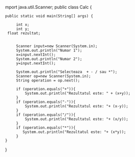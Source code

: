 mport java.util.Scanner;
public class Calc {


    public static void main(String[] args) {

         int x;
         int y;
	 float rezultat; 	
	
	
         Scanner input=new Scanner(System.in);
         System.out.println("Numar 1");
         x=input.nextInt();
         System.out.println("Numar 2");
         y=input.nextInt();

         System.out.println("Selecteaza  + - / sau *");
         Scanner op=new Scanner(System.in);
         String operation = op.next();

         if (operation.equals("+")){
             System.out.println("Rezultatul este: " + (x+y));
         }
         if (operation.equals("-")){
             System.out.println("Rezultatul este: "+ (x-y));
         }
         if (operation.equals("/")){
             System.out.println("Rezultatul este: "+ (x/y));
         }
         if (operation.equals("*")){
            System.out.println("Rezultatul este: "+ (x*y));
         }
    }

}

